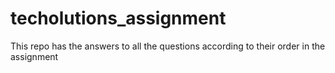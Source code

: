 # techolutions_assignment

This repo has the answers to all the questions according to their order in the assignment 
